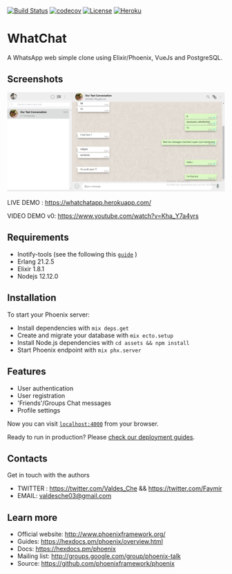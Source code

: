 [![Build Status](https://travis-ci.com/ValdesChe/WhatChat.svg?branch=master)](https://travis-ci.com/ValdesChe/WhatChat) [![codecov](https://codecov.io/gh/ValdesChe/WhatChat/branch/master/graph/badge.svg)](https://codecov.io/gh/ValdesChe/WhatChat) [![License](https://img.shields.io/badge/License-BSD%203--Clause-blue.svg)](https://opensource.org/licenses/BSD-3-Clause)
[![Heroku](https://heroku-badge.herokuapp.com/?app=whatchatapp&style=flat)](https://whatchatapp.herokuapp.com/)
# WhatChat

A WhatsApp web simple clone using Elixir/Phoenix, VueJs and PostgreSQL.


## Screenshots
![Screenshot](./documentation/screenshots/whatchat_screen_1.png)

LIVE DEMO : https://whatchatapp.herokuapp.com/

VIDEO DEMO v0: https://www.youtube.com/watch?v=Kha_Y7a4yrs

## Requirements

   -  Inotify-tools (see the following this [`guide`](https://github.com/inotify-tools/inotify-tools/wiki) )
   -  Erlang 21.2.5
   -  Elixir 1.8.1
   -  Nodejs 12.12.0

## Installation

To start your Phoenix server:

- Install dependencies with `mix deps.get`
- Create and migrate your database with `mix ecto.setup`
- Install Node.js dependencies with `cd assets && npm install`
- Start Phoenix endpoint with `mix phx.server`

## Features

- User authentication
- User registration
- 'Friends'/Groups Chat messages
- Profile settings 

Now you can visit [`localhost:4000`](http://localhost:4000) from your browser.

Ready to run in production? Please [check our deployment guides](https://hexdocs.pm/phoenix/deployment.html).

## Contacts

Get in touch with the authors

- TWITTER : https://twitter.com/Valdes_Che && https://twitter.com/Faymir
- EMAIL: valdesche03@gmail.com

## Learn more

- Official website: http://www.phoenixframework.org/
- Guides: https://hexdocs.pm/phoenix/overview.html
- Docs: https://hexdocs.pm/phoenix
- Mailing list: http://groups.google.com/group/phoenix-talk
- Source: https://github.com/phoenixframework/phoenix
